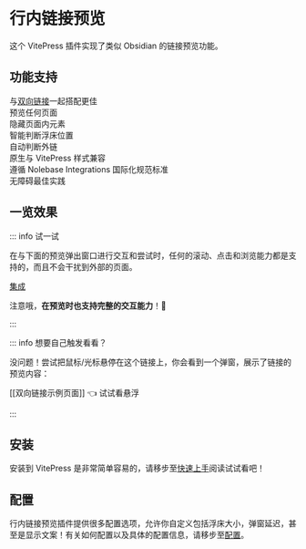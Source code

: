 <script setup>
import { PopupIframe } from '@nolebase/vitepress-plugin-inline-link-preview/client'
</script>

# 行内链接预览 <Badge type="tip" text="v2.0.0-rc1" />

这个 VitePress 插件实现了类似 Obsidian 的链接预览功能。

## 功能支持

<div grid="~ cols-[auto_1fr] gap-1" items-start my-1>
  <div h=[1rem]><div i-icon-park-outline:check-one text="green-600" /></div>
  <span>与<a href="/pages/zh-CN/integrations/markdown-it-bi-directional-links/">双向链接</a>一起搭配更佳</span>
  <div h=[1rem]><div i-icon-park-outline:check-one text="green-600" /></div>
  <span>预览任何页面</span>
  <div h=[1rem]><div i-icon-park-outline:check-one text="green-600" /></div>
  <span>隐藏页面内元素</span>
  <div h=[1rem]><div i-icon-park-outline:check-one text="green-600" /></div>
  <span>智能判断浮床位置</span>
  <div h=[1rem]><div i-icon-park-outline:check-one text="green-600" /></div>
  <span>自动判断外链</span>
  <div h=[1rem]><div i-icon-park-outline:check-one text="green-600" /></div>
  <span>原生与 VitePress 样式兼容</span>
  <div h=[1rem]><div i-icon-park-outline:check-one text="green-600" /></div>
  <span>遵循 Nolebase Integrations 国际化规范标准</span>
  <div h=[1rem]><div i-icon-park-outline:check-one text="green-600" /></div>
  <span>无障碍最佳实践</span>
</div>

## 一览效果

::: info 试一试

在与下面的预览弹出窗口进行交互和尝试时，任何的滚动、点击和浏览能力都是支持的，而且不会干扰到外部的页面。

<div relative h-full min-h="[440px] <sm:[480px]" w-full max-w="[640px] <sm:100%">
  <a href="/pages/zh-CN/integrations/">集成</a>
  <div
    flex="~ col"
    absolute z-1 m-0 overflow-hidden rounded-lg p-0
    top="[30px] <sm:[60px]" left-0
    w-full max-w="[100vw]"
    h="[400px]" max-h="[440px]"
    shadow="2xl" border="1 solid $vp-c-divider"
  >
    <PopupIframe href="/pages/zh-CN/integrations/" />
  </div>
</div>

注意哦，**在预览时也支持完整的交互能力**！🤗

:::

::: info 想要自己触发看看？

没问题！尝试把鼠标/光标悬停在这个链接上，你会看到一个弹窗，展示了链接的预览内容：

[[双向链接示例页面]] 👈 试试看悬浮

:::

## 安装

安装到 VitePress 是非常简单容易的，请移步至[快速上手](./getting-started)阅读试试看吧！

## 配置

行内链接预览插件提供很多配置选项，允许你自定义包括浮床大小，弹窗延迟，甚至是显示文案！有关如何配置以及具体的配置信息，请移步至[配置](./configuration)。
